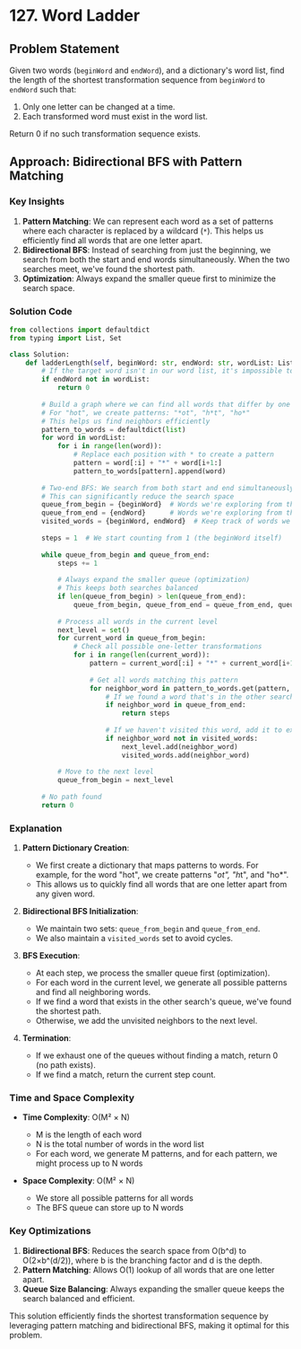 # 127. Word Ladder

## Problem Statement
Given two words (`beginWord` and `endWord`), and a dictionary's word list, find the length of the shortest transformation sequence from `beginWord` to `endWord` such that:

1. Only one letter can be changed at a time.
2. Each transformed word must exist in the word list.

Return 0 if no such transformation sequence exists.

## Approach: Bidirectional BFS with Pattern Matching

### Key Insights
1. **Pattern Matching**: We can represent each word as a set of patterns where each character is replaced by a wildcard (`*`). This helps us efficiently find all words that are one letter apart.
2. **Bidirectional BFS**: Instead of searching from just the beginning, we search from both the start and end words simultaneously. When the two searches meet, we've found the shortest path.
3. **Optimization**: Always expand the smaller queue first to minimize the search space.

### Solution Code
```python
from collections import defaultdict
from typing import List, Set

class Solution:
    def ladderLength(self, beginWord: str, endWord: str, wordList: List[str]) -> int:
        # If the target word isn't in our word list, it's impossible to reach
        if endWord not in wordList:
            return 0
        
        # Build a graph where we can find all words that differ by one letter
        # For "hot", we create patterns: "*ot", "h*t", "ho*"
        # This helps us find neighbors efficiently
        pattern_to_words = defaultdict(list)
        for word in wordList:
            for i in range(len(word)):
                # Replace each position with * to create a pattern
                pattern = word[:i] + "*" + word[i+1:]
                pattern_to_words[pattern].append(word)
        
        # Two-end BFS: We search from both start and end simultaneously
        # This can significantly reduce the search space
        queue_from_begin = {beginWord}  # Words we're exploring from the beginning
        queue_from_end = {endWord}      # Words we're exploring from the end
        visited_words = {beginWord, endWord}  # Keep track of words we've seen
        
        steps = 1  # We start counting from 1 (the beginWord itself)
        
        while queue_from_begin and queue_from_end:
            steps += 1
            
            # Always expand the smaller queue (optimization)
            # This keeps both searches balanced
            if len(queue_from_begin) > len(queue_from_end):
                queue_from_begin, queue_from_end = queue_from_end, queue_from_begin
            
            # Process all words in the current level
            next_level = set()
            for current_word in queue_from_begin:
                # Check all possible one-letter transformations
                for i in range(len(current_word)):
                    pattern = current_word[:i] + "*" + current_word[i+1:]
                    
                    # Get all words matching this pattern
                    for neighbor_word in pattern_to_words.get(pattern, []):
                        # If we found a word that's in the other search, we met!
                        if neighbor_word in queue_from_end:
                            return steps
                        
                        # If we haven't visited this word, add it to explore
                        if neighbor_word not in visited_words:
                            next_level.add(neighbor_word)
                            visited_words.add(neighbor_word)
            
            # Move to the next level
            queue_from_begin = next_level
        
        # No path found
        return 0
```

### Explanation

1. **Pattern Dictionary Creation**:
   - We first create a dictionary that maps patterns to words. For example, for the word "hot", we create patterns "*ot", "h*t", and "ho*".
   - This allows us to quickly find all words that are one letter apart from any given word.

2. **Bidirectional BFS Initialization**:
   - We maintain two sets: `queue_from_begin` and `queue_from_end`.
   - We also maintain a `visited_words` set to avoid cycles.

3. **BFS Execution**:
   - At each step, we process the smaller queue first (optimization).
   - For each word in the current level, we generate all possible patterns and find all neighboring words.
   - If we find a word that exists in the other search's queue, we've found the shortest path.
   - Otherwise, we add the unvisited neighbors to the next level.

4. **Termination**:
   - If we exhaust one of the queues without finding a match, return 0 (no path exists).
   - If we find a match, return the current step count.

### Time and Space Complexity

- **Time Complexity**: O(M² × N)
  - M is the length of each word
  - N is the total number of words in the word list
  - For each word, we generate M patterns, and for each pattern, we might process up to N words

- **Space Complexity**: O(M² × N)
  - We store all possible patterns for all words
  - The BFS queue can store up to N words

### Key Optimizations
1. **Bidirectional BFS**: Reduces the search space from O(b^d) to O(2×b^(d/2)), where b is the branching factor and d is the depth.
2. **Pattern Matching**: Allows O(1) lookup of all words that are one letter apart.
3. **Queue Size Balancing**: Always expanding the smaller queue keeps the search balanced and efficient.

This solution efficiently finds the shortest transformation sequence by leveraging pattern matching and bidirectional BFS, making it optimal for this problem.

